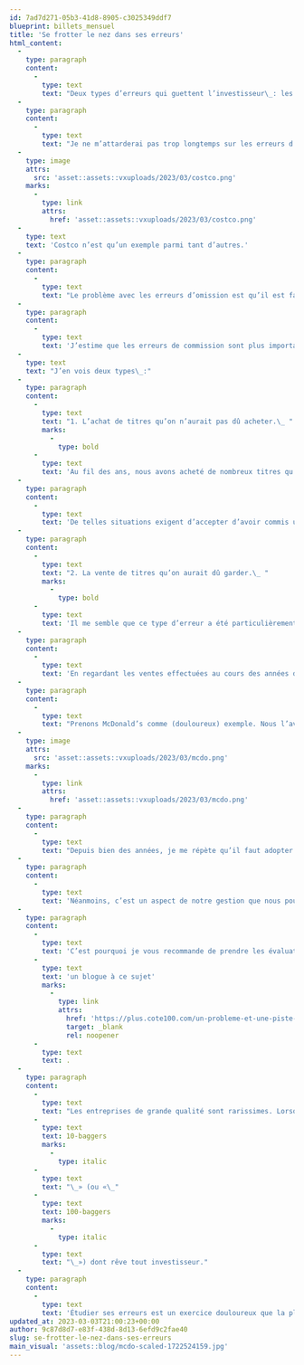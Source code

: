 ```yaml
---
id: 7ad7d271-05b3-41d8-8905-c3025349ddf7
blueprint: billets_mensuel
title: 'Se frotter le nez dans ses erreurs'
html_content:
  -
    type: paragraph
    content:
      -
        type: text
        text: "Deux types d’erreurs qui guettent l’investisseur\_: les erreurs de commission, soit celles que nous avons commises, et les erreurs d’omission, composées de toutes les décisions que nous n’avons pas prises, mais que nous aurions dû prendre."
  -
    type: paragraph
    content:
      -
        type: text
        text: "Je ne m’attarderai pas trop longtemps sur les erreurs d’omission, même si nous en avons sans doute commis plusieurs au fil des ans. Je pense notamment à notre décision de ne pas investir dans le titre de Costco alors que nous l’avions au bout du nez. Non seulement connaissions-nous bien cette société à titre de consommateurs (à eux deux, mes collègues, Marc et Sébastien, ont dix enfants. Inutile de dire qu’ils visitent régulièrement les entrepôts de Costco!), mais nous la connaissions aussi très bien à titre d’investisseurs. Charlie Munger, que nous suivons de près depuis de nombreuses années, possède des actions de la société depuis ses débuts et siège à son conseil d’administration. Qui plus est, une collègue du bureau (pardon, Claudine) nous a chaudement recommandé de considérer le titre il y a plusieurs années. Or, nous sommes restés assis sur nos deux mains… et le titre a continué d’enrichir les actionnaires de l’entreprise\_:"
  -
    type: image
    attrs:
      src: 'asset::assets::vxuploads/2023/03/costco.png'
    marks:
      -
        type: link
        attrs:
          href: 'asset::assets::vxuploads/2023/03/costco.png'
  -
    type: text
    text: 'Costco n’est qu’un exemple parmi tant d’autres.'
  -
    type: paragraph
    content:
      -
        type: text
        text: "Le problème avec les erreurs d’omission est qu’il est facile de regarder derrière soi et d’identifier les titres qui ont connu d’excellentes performances boursières. Je pourrais ainsi vous parler des erreurs coûteuses que représentent pour nous Amazon, Microsoft et tant d’autres. Face à de telles erreurs, on est un peu comme le proverbial «\_quart-arrière du lundi matin\_»."
  -
    type: paragraph
    content:
      -
        type: text
        text: 'J’estime que les erreurs de commission sont plus importantes et que tous, nous devrions leur accorder plus d’attention.'
  -
    type: text
    text: "J’en vois deux types\_:"
  -
    type: paragraph
    content:
      -
        type: text
        text: "1. L’achat de titres qu’on n’aurait pas dû acheter.\_ "
        marks:
          -
            type: bold
      -
        type: text
        text: 'Au fil des ans, nous avons acheté de nombreux titres qu’aujourd’hui, nous préférerions ne pas avoir achetés. Dans un numéro spécial commémorant les 25 ans de la Lettre financière COTE 100, en 2013, l’étude de tous les titres recommandés et achetés pour le portefeuille de la Lettre avait révélé ceci : « Au cours des 25 dernières années : en moyenne, sur tous les titres recommandés et achetés, environ 30 % nous ont procuré d’excellents rendements dont quelques grands gagnants, 20 % ont été de grands perdants qui nous ont fait perdre beaucoup d’argent, 25 % ont été des titres qui nous ont procuré des gains modestes et 25 % nous ont tout simplement fait perdre notre temps. » Évidemment, les décisions que nous souhaiterions minimiser (en effet, il est utopique de croire qu’on pourrait les éliminer) sont celles qui nous font perdre beaucoup d’argent. Dans cette catégorie se retrouvent des titres comme Kingsway Financial, Apollo Group, Rocky Mountain Dealership, Big Lots et Maxar (entre autres).'
  -
    type: paragraph
    content:
      -
        type: text
        text: 'De telles situations exigent d’accepter d’avoir commis une erreur et de vendre. Dans l’ensemble, je crois qu’on a généralement réussi à le faire, même si nous avons parfois mis trop de temps à avaler la pilule.'
  -
    type: paragraph
    content:
      -
        type: text
        text: "2. La vente de titres qu’on aurait dû garder.\_ "
        marks:
          -
            type: bold
      -
        type: text
        text: 'Il me semble que ce type d’erreur a été particulièrement coûteux pour nos portefeuilles au fil des nombreuses dernières années. Pensez-y : vous détenez le titre d’une société que vous considérez de grande qualité et vous choisissez de le vendre, peut-être parce que vous jugez avoir fait assez d’argent, probablement parce que vous le considérez trop cher. C’est le titre d’une société que vous connaissez intimement et en laquelle vous avez confiance à long terme, et vous le vendez parce qu’il est vous semble un peu trop cher.'
  -
    type: paragraph
    content:
      -
        type: text
        text: 'En regardant les ventes effectuées au cours des années dans nos portefeuilles sous gestion, je réalise que nous avons vendu quelques-uns de ces titres de grande qualité. Je pense notamment à des titres comme Pool, Factset Data, Moody’s, Thomson Reuters ou McDonald’s. J’en oublie d’autres.'
  -
    type: paragraph
    content:
      -
        type: text
        text: "Prenons McDonald’s comme (douloureux) exemple. Nous l’avons acquis en 2009 dans nos portefeuilles de gestion privée à un prix avoisinant 64 $ US. À la fin de 2015, nous avons pris la décision géniale de le vendre à environ 116$. Bien des gens aiment se rappeler le dicton qui dit que « personne n’est jamais devenu pauvre en prenant des profits » (apparemment attribuable à Jesse Lauriston Livermore, un spéculateur boursier américain du début du 20e siècle; curieusement, c’est aussi lui qui aurait dit que «\_l’argent se gagne en restant assis et non en transigeant\_»). Nous aurions bien mieux fait d’ignorer le premier dicton et de nous approprier le deuxième, du moins en ce qui concerne nos actions de McDonald’s."
  -
    type: image
    attrs:
      src: 'asset::assets::vxuploads/2023/03/mcdo.png'
    marks:
      -
        type: link
        attrs:
          href: 'asset::assets::vxuploads/2023/03/mcdo.png'
  -
    type: paragraph
    content:
      -
        type: text
        text: "Depuis bien des années, je me répète qu’il faut adopter une patience à deux vitesses en Bourse\_: être patient à outrance avec les titres de sociétés de grande qualité que l’on possède et se montrer particulièrement intransigeant envers les titres de moindre qualité. À force de l’écrire, peut-être serai-je un jour en mesure d’adopter un tel comportement! Sans blague, je crois que nous avons beaucoup amélioré cet aspect de notre gestion au fil des ans – nous possédons aujourd’hui de nombreux titres de grande qualité que nous avons acquis il y a de nombreuses années (CGI en 2003, Alimentation Couche-Tard en 2003, Visa en 2011, Berkshire Hathaway en 2013, entre autres)."
  -
    type: paragraph
    content:
      -
        type: text
        text: 'Néanmoins, c’est un aspect de notre gestion que nous pourrions encore améliorer et qui, en retour, améliorerait sûrement notre performance dans le futur. Et la vôtre.'
  -
    type: paragraph
    content:
      -
        type: text
        text: 'C’est pourquoi je vous recommande de prendre les évaluations que nous faisons des titres du portefeuille de la Lettre financière COTE 100 avec un gros grain de sel. Premièrement, toute évaluation est un exercice approximatif et non précis. Deuxièmement, nous évaluons nos titres en fonction des bénéfices anticipés au cours des 12 prochains mois. Notre évaluation porte donc sur une période de 12 mois. Un titre peut paraître bien évalué, voire trop cher, sur un horizon à court terme, mais demeurer fort attrayant sur un horizon de cinq ans. J’ai récemment écrit '
      -
        type: text
        text: 'un blogue à ce sujet'
        marks:
          -
            type: link
            attrs:
              href: 'https://plus.cote100.com/un-probleme-et-une-piste-de-solution/'
              target: _blank
              rel: noopener
      -
        type: text
        text: .
  -
    type: paragraph
    content:
      -
        type: text
        text: "Les entreprises de grande qualité sont rarissimes. Lorsqu’on a la chance d’en acquérir une à bon prix, il faut la garder le plus longtemps possible. C’est la seule manière d’obtenir ces fameux «\_"
      -
        type: text
        text: 10-baggers
        marks:
          -
            type: italic
      -
        type: text
        text: "\_» (ou «\_"
      -
        type: text
        text: 100-baggers
        marks:
          -
            type: italic
      -
        type: text
        text: "\_») dont rêve tout investisseur."
  -
    type: paragraph
    content:
      -
        type: text
        text: 'Étudier ses erreurs est un exercice douloureux que la plupart des investisseurs évitent de faire. C’est pourtant la meilleure façon que je connaisse de s’améliorer.'
updated_at: 2023-03-03T21:00:23+00:00
author: 9c87d8d7-e83f-438d-8d13-6efd9c2fae40
slug: se-frotter-le-nez-dans-ses-erreurs
main_visual: 'assets::blog/mcdo-scaled-1722524159.jpg'
---
```

